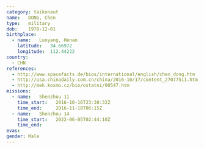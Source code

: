 ```yaml
---
category: taikonaut
name:	DONG, Chen
type:	military
dob:	1978-12-01
birthplace:
  - name:	Luoyang, Henan
    latitude:	34.66972
    longitude:	112.44222
country:
  - CHN
references:
  - http://www.spacefacts.de/bios/international/english/chen_dong.htm
  - http://usa.chinadaily.com.cn/china/2016-10/17/content_27077511.htm
  - http://mek.kosmo.cz/bio/ostatni/00547.htm
missions:
  - name:	Shenzhou 11
    time_start:   2016-10-16T23:30:32Z
    time_end:     2016-11-18T06:15Z
  - name:	Shenzhou 14
    time_start:   2022-06-05T02:44:10Z
    time_end:
evas:
gender:	Male
---
```

